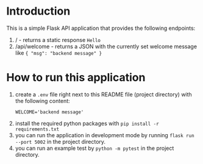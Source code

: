 # Introduction

This is a simple Flask API application that provides the following endpoints:
1. / - returns a static response `Hello`
2. /api/welcome - returns a JSON with the currently set welcome message like `{ "msg": "backend message" }`


# How to run this application

1. create a `.env` file right next to this README file (project directory) with the following content:
	```
	WELCOME='backend message'
	```
2. install the required python packages with `pip install -r requirements.txt`
3. you can run the application in development mode by running `flask run --port 5002` in the project directory.
4. you can run an example test by `python -m pytest` in the project directory.